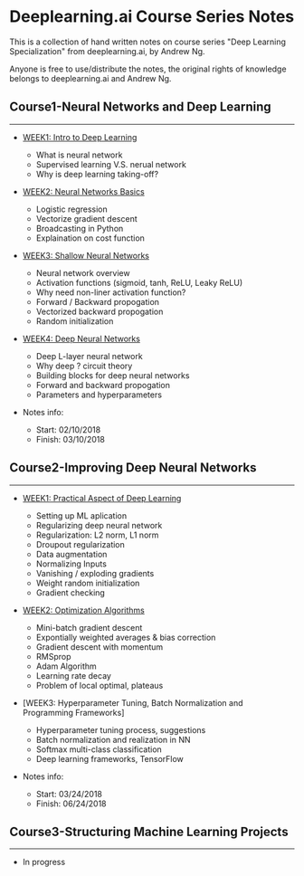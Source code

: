 # Deeplearning.ai Course Series Notes  
This is a collection of hand written notes on course series  "Deep Learning Specialization" from deeplearning.ai, by Andrew Ng.  

Anyone is free to use/distribute the notes, the original rights of knowledge belongs to deeplearning.ai and Andrew Ng.  

## Course1-Neural Networks and Deep Learning  
------   

- [WEEK1: Intro to Deep Learning](https://github.com/SuperYuLu/Deep-Learning-Notes-Exercise/blob/master/AndrewNg_DeepLearning_Notes/Course1-Neural%20Networks%20and%20Deep%20Learning/WEEK1-Intro%20to%20Deep%20Learning.pdf)
  + What is neural network 
  + Supervised learning V.S. nerual network
  + Why is deep learning taking-off?
- [WEEK2: Neural Networks Basics](https://github.com/SuperYuLu/Deep-Learning-Notes-Exercise/blob/master/AndrewNg_DeepLearning_Notes/Course1-Neural%20Networks%20and%20Deep%20Learning/WEEK2-Neural%20Networks%20Basics.pdf)
  + Logistic regression
  + Vectorize gradient descent 
  + Broadcasting in Python 
  + Explaination on cost function 
- [WEEK3: Shallow Neural Networks](https://github.com/SuperYuLu/Deep-Learning-Notes-Exercise/blob/master/AndrewNg_DeepLearning_Notes/Course1-Neural%20Networks%20and%20Deep%20Learning/WEEK3-Shallow%20Neural%20Network.pdf)
  + Neural network overview 
  + Activation functions (sigmoid, tanh, ReLU, Leaky ReLU)
  + Why need non-liner activation function? 
  + Forward / Backward propogation
  + Vectorized backward propogation
  + Random initialization 

- [WEEK4: Deep Neural Networks](https://github.com/SuperYuLu/Deep-Learning-Notes-Exercise/blob/master/AndrewNg_DeepLearning_Notes/Course1-Neural%20Networks%20and%20Deep%20Learning/WEEK4-Deep%20Neural%20Network.pdf)
  + Deep L-layer neural network  
  + Why deep ? circuit theory 
  + Building blocks for deep neural networks 
  + Forward and backward propogation 
  + Parameters and hyperparameters 
- Notes info:
  + Start: 02/10/2018
  + Finish: 03/10/2018
  
## Course2-Improving Deep Neural Networks  
------  

- [WEEK1: Practical Aspect of Deep Learning](https://github.com/SuperYuLu/Deep-Learning-Notes-Exercise/blob/master/AndrewNg_DeepLearning_Notes/Course2-Improving%20Deep%20Neural%20Networks/Week1-Practical%20Aspect%20of%20Deep%20Learning.pdf)
  + Setting up ML aplication 
  + Regularizing deep neural network
  + Regularization: L2 norm, L1 norm
  + Droupout regularization
  + Data augmentation 
  + Normalizing Inputs 
  + Vanishing / exploding gradients
  + Weight random initialization 
  + Gradient checking

- [WEEK2: Optimization Algorithms](https://github.com/SuperYuLu/Deep-Learning-Notes-Exercise/blob/master/AndrewNg_DeepLearning_Notes/Course2-Improving%20Deep%20Neural%20Networks/Week2-Optimization%20Algorithms.pdf)
  + Mini-batch gradient descent
  + Expontially weighted averages & bias correction 
  + Gradient descent with momentum 
  + RMSprop
  + Adam Algorithm 
  + Learning rate decay
  + Problem of local optimal, plateaus
- [WEEK3: Hyperparameter Tuning, Batch Normalization and Programming Frameworks]
  + Hyperparameter tuning process, suggestions 
  + Batch normalization and realization in NN
  + Softmax multi-class classification 
  + Deep learning frameworks, TensorFlow
- Notes info:
  + Start: 03/24/2018
  + Finish: 06/24/2018

## Course3-Structuring Machine Learning Projects
------  
+ In progress 

